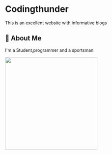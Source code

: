 
# Codingthunder

This is an excellent website with informative blogs 

## 🚀 About Me
I'm a Student,programmer and a sportsman  


<img src="https://user-images.githubusercontent.com/98707041/154614116-86f313bd-892b-4d24-9714-ddb00d86f1db.jpg" height="300" width="300" >
